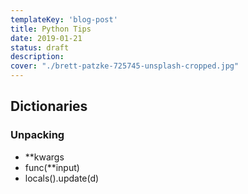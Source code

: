 ```yaml
---
templateKey: 'blog-post'
title: Python Tips
date: 2019-01-21
status: draft
description:
cover: "./brett-patzke-725745-unsplash-cropped.jpg"
---
```


## Dictionaries

### Unpacking

* **kwargs
* func(**input)
* locals().update(d)

###
